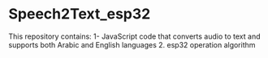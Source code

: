 # Speech2Text_esp32
This repository contains: 1- JavaScript code that converts audio to text and supports both Arabic and English languages 2. esp32 operation algorithm
